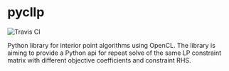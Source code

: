 # pycllp

![Travis CI](https://travis-ci.org/jetuk/pycllp.svg?branch=master)

Python library for interior point algorithms using OpenCL. 
The library is aiming to provide a Python api for repeat solve of the same LP constraint matrix with different objective coefficients and constraint RHS.



